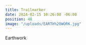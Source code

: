 ```yaml
---
title: Trailmarker
date: 2024-02-15 10:26:00 -06:00
position: 48
image: "/uploads/EARTH%20WORK.jpg"
---
```


Earthwork